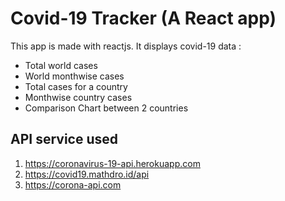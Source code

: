 # Covid-19 Tracker (A React app)

This app is made with reactjs. It displays covid-19 data :

-   Total world cases
-   World monthwise cases
-   Total cases for a country
-   Monthwise country cases
-   Comparison Chart between 2 countries

## API service used

1. https://coronavirus-19-api.herokuapp.com
2. https://covid19.mathdro.id/api
3. https://corona-api.com
